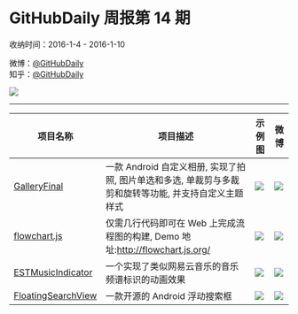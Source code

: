 # GitHubDaily 周报第 14 期

收纳时间：2016-1-4 - 2016-1-10

微博：[@GitHubDaily](https://weibo.com/GitHubDaily)    
知乎：[@GitHubDaily](https://www.zhihu.com/people/githubdaily)

![](https://raw.githubusercontent.com/GitHubDaily/GitHubDaily/master/assets/weixin.png)

---

项目名称 | 项目描述 | 示例图 | 微博
--- | --- | --- | ---
[GalleryFinal](https://github.com/pengjianbo/GalleryFinal) | 一款 Android 自定义相册, 实现了拍照, 图片单选和多选, 单裁剪与多裁剪和旋转等功能, 并支持自定义主题样式 | ![](http://ww3.sinaimg.cn/large/006fiYtfjw1ezsaytfitej30zk0hsgxf.jpg) | [![](https://raw.githubusercontent.com/GitHubDaily/GitHubDaily/master/assets/sina_logo.png)](https://weibo.com/5722964389/DccMOg65T)
[flowchart.js](https://github.com/adrai/flowchart.js) | 仅需几行代码即可在 Web 上完成流程图的构建, Demo 地址:http://flowchart.js.org/ | ![](http://ww1.sinaimg.cn/large/006fiYtfjw1ezq3p1lo6sj313i0m80w8.jpg) | [![](https://raw.githubusercontent.com/GitHubDaily/GitHubDaily/master/assets/sina_logo.png)](https://weibo.com/5722964389/DbUPKamlX)
[ESTMusicIndicator](https://github.com/Aufree/ESTMusicIndicator) | 一个实现了类似网易云音乐的音乐频谱标识的动画效果 | ![](http://ww3.sinaimg.cn/large/006fiYtfgw1eznx2qtzxtg30ku11277j.gif) | [![](https://raw.githubusercontent.com/GitHubDaily/GitHubDaily/master/assets/sina_logo.png)](https://weibo.com/5722964389/DbKWjnm2U)
[FloatingSearchView](https://github.com/renaudcerrato/FloatingSearchView) | 一款开源的 Android 浮动搜索框 | ![](http://ww2.sinaimg.cn/large/006fiYtfgw1ezntf10xogg30ay0jgqv5.gif) | [![](https://raw.githubusercontent.com/GitHubDaily/GitHubDaily/master/assets/sina_logo.png)](https://weibo.com/5722964389/DbCc8fd8S)
